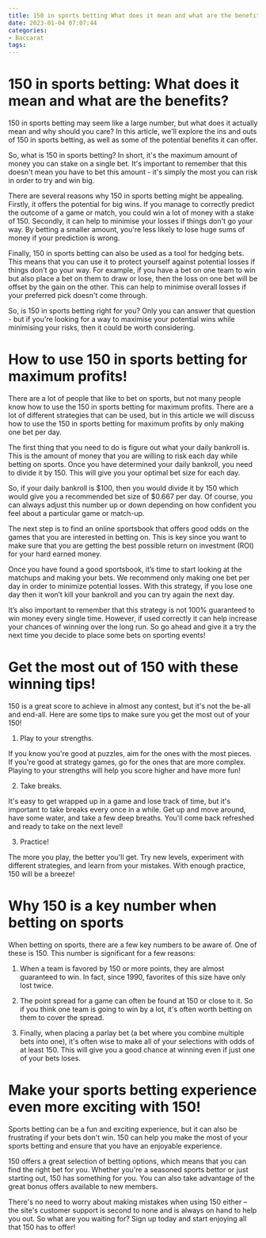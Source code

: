 ```yaml
---
title: 150 in sports betting What does it mean and what are the benefits 
date: 2023-01-04 07:07:44
categories:
- Baccarat
tags:
---
```



#  150 in sports betting: What does it mean and what are the benefits? 

150 in sports betting may seem like a large number, but what does it actually mean and why should you care? In this article, we'll explore the ins and outs of 150 in sports betting, as well as some of the potential benefits it can offer.

So, what is 150 in sports betting? In short, it's the maximum amount of money you can stake on a single bet. It's important to remember that this doesn't mean you have to bet this amount - it's simply the most you can risk in order to try and win big.

There are several reasons why 150 in sports betting might be appealing. Firstly, it offers the potential for big wins. If you manage to correctly predict the outcome of a game or match, you could win a lot of money with a stake of 150. Secondly, it can help to minimise your losses if things don't go your way. By betting a smaller amount, you're less likely to lose huge sums of money if your prediction is wrong.

Finally, 150 in sports betting can also be used as a tool for hedging bets. This means that you can use it to protect yourself against potential losses if things don't go your way. For example, if you have a bet on one team to win but also place a bet on them to draw or lose, then the loss on one bet will be offset by the gain on the other. This can help to minimise overall losses if your preferred pick doesn't come through.

So, is 150 in sports betting right for you? Only you can answer that question - but if you're looking for a way to maximise your potential wins while minimising your risks, then it could be worth considering.

#  How to use 150 in sports betting for maximum profits!

There are a lot of people that like to bet on sports, but not many people know how to use the 150 in sports betting for maximum profits. There are a lot of different strategies that can be used, but in this article we will discuss how to use the 150 in sports betting for maximum profits by only making one bet per day.

The first thing that you need to do is figure out what your daily bankroll is. This is the amount of money that you are willing to risk each day while betting on sports. Once you have determined your daily bankroll, you need to divide it by 150. This will give you your optimal bet size for each day.

So, if your daily bankroll is $100, then you would divide it by 150 which would give you a recommended bet size of $0.667 per day. Of course, you can always adjust this number up or down depending on how confident you feel about a particular game or match-up.

The next step is to find an online sportsbook that offers good odds on the games that you are interested in betting on. This is key since you want to make sure that you are getting the best possible return on investment (ROI) for your hard earned money.

Once you have found a good sportsbook, it’s time to start looking at the matchups and making your bets. We recommend only making one bet per day in order to minimize potential losses. With this strategy, if you lose one day then it won’t kill your bankroll and you can try again the next day.

It’s also important to remember that this strategy is not 100% guaranteed to win money every single time. However, if used correctly it can help increase your chances of winning over the long run. So go ahead and give it a try the next time you decide to place some bets on sporting events!

#  Get the most out of 150 with these winning tips!

150 is a great score to achieve in almost any contest, but it's not the be-all and end-all. Here are some tips to make sure you get the most out of your 150!

1. Play to your strengths.

If you know you're good at puzzles, aim for the ones with the most pieces. If you're good at strategy games, go for the ones that are more complex. Playing to your strengths will help you score higher and have more fun!

2. Take breaks.

It's easy to get wrapped up in a game and lose track of time, but it's important to take breaks every once in a while. Get up and move around, have some water, and take a few deep breaths. You'll come back refreshed and ready to take on the next level!

3. Practice!

The more you play, the better you'll get. Try new levels, experiment with different strategies, and learn from your mistakes. With enough practice, 150 will be a breeze!

#  Why 150 is a key number when betting on sports 

When betting on sports, there are a few key numbers to be aware of. One of these is 150. This number is significant for a few reasons:

1. When a team is favored by 150 or more points, they are almost guaranteed to win. In fact, since 1990, favorites of this size have only lost twice.

2. The point spread for a game can often be found at 150 or close to it. So if you think one team is going to win by a lot, it's often worth betting on them to cover the spread.

3. Finally, when placing a parlay bet (a bet where you combine multiple bets into one), it's often wise to make all of your selections with odds of at least 150. This will give you a good chance at winning even if just one of your bets loses.

#  Make your sports betting experience even more exciting with 150!

Sports betting can be a fun and exciting experience, but it can also be frustrating if your bets don't win. 150 can help you make the most of your sports betting and ensure that you have an enjoyable experience.

150 offers a great selection of betting options, which means that you can find the right bet for you. Whether you're a seasoned sports bettor or just starting out, 150 has something for you. You can also take advantage of the great bonus offers available to new members.

There's no need to worry about making mistakes when using 150 either – the site's customer support is second to none and is always on hand to help you out. So what are you waiting for? Sign up today and start enjoying all that 150 has to offer!
